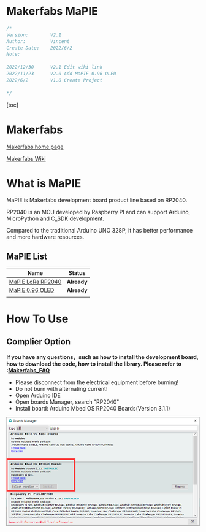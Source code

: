 # Makerfabs MaPIE



```c++
/*
Version:		V2.1
Author:			Vincent
Create Date:	2022/6/2
Note:

2022/12/30		V2.1 Edit wiki link
2022/11/23		V2.0 Add MaPIE 0.96 OLED
2022/6/2		V1.0 Create Project
			
*/
```

[toc]

# Makerfabs

[Makerfabs home page](https://www.makerfabs.com/)

[Makerfabs Wiki](https://wiki.makerfabs.com/)



# What is MaPIE 

MaPIE is Makerfabs development board product line based on RP2040.

RP2040 is an MCU developed by Raspberry PI and can support Arduino, MicroPython and C_SDK development.

Compared to the traditional Arduino UNO 328P, it has better performance and more hardware resources. 



## MaPIE List

| Name                                                         | Status      |
| ------------------------------------------------------------ | ----------- |
| [MaPIE LoRa RP2040](MaPIE_Lora/)                     | **Already** |
| [MaPIE 0.96 OLED](MaPIE-0.96-OLED/) | **Already** |
|                                                              |             |





# How To Use

## Complier Option

**If you have any questions，such as how to install the development board, how to download the code, how to install the library. Please refer to :[Makerfabs_FAQ](https://github.com/Makerfabs/Makerfabs_FAQ)**

- Please disconnect from the electrical equipment before burning!
- Do not burn with alternating current!
- Open Arduino IDE
- Open boards Manager, search "RP2040"
- Install board:  Arduino Mbed OS RP2040 Boards(Version 3.1.1)

![board](md_pic/board.png)


